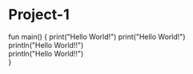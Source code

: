 # Project-1


fun main() {
    print("Hello World!")
    print("Hello World!")     
    println("Hello World!!")      
    println("Hello World!!")    
}
